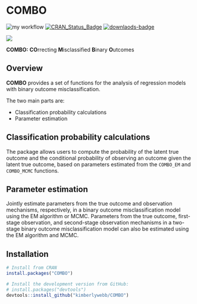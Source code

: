 # COMBO
![my workflow](https://github.com/kimberlywebb/COMBO/actions/workflows/r.yml/badge.svg) [![CRAN_Status_Badge](http://www.r-pkg.org/badges/version/COMBO)](https://cran.r-project.org/package=COMBO)  [![downlaods-badge](http://cranlogs.r-pkg.org/badges/grand-total/COMBO)](
https://cran.r-project.org/package=COMBO)

![ ](https://github.com/kimhochstedler/COMBO/blob/main/small_logo.png?raw=true)

**COMBO:** **CO**rrecting **M**isclassified **B**inary **O**utcomes

Overview
--------------------------------------------------

**COMBO** provides a set of functions for the analysis of regression models with binary outcome misclassification. 

The two main parts are:

- Classification probability calculations
- Parameter estimation 


Classification probability calculations
--------------------------------------------------
The package allows users to compute the probability of the latent true outcome and the conditional probability of observing an outcome given the latent true outcome, based on parameters estimated from the `COMBO_EM` and `COMBO_MCMC` functions.


Parameter estimation 
--------------------------------------------------
Jointly estimate parameters from the true outcome and observation mechanisms, respectively, in a binary outcome misclassification model using the EM algorithm or MCMC. Parameters from the true outcome, first-stage observation, and second-stage observation mechanisms in a two-stage binary outcome misclassification model can also be estimated using the EM algorithm and MCMC.

Installation
--------------------------------------------------

``` r
# Install from CRAN
install.packages("COMBO")

# Install the development version from GitHub:
# install.packages("devtools")
devtools::install_github("kimberlywebb/COMBO")
```
